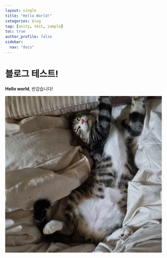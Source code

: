 ```yaml
---
layout: single
title: "Hello World!"
categories: blog
tag: [unity, test, sample]
toc: true
author_profile: false
sidebar:
  nav: "docs"
---
```


# 블로그 테스트!

**Hello world**, 반갑습니다!

![](/assets/images/2024/2023-12-26-00-04-06.png)
